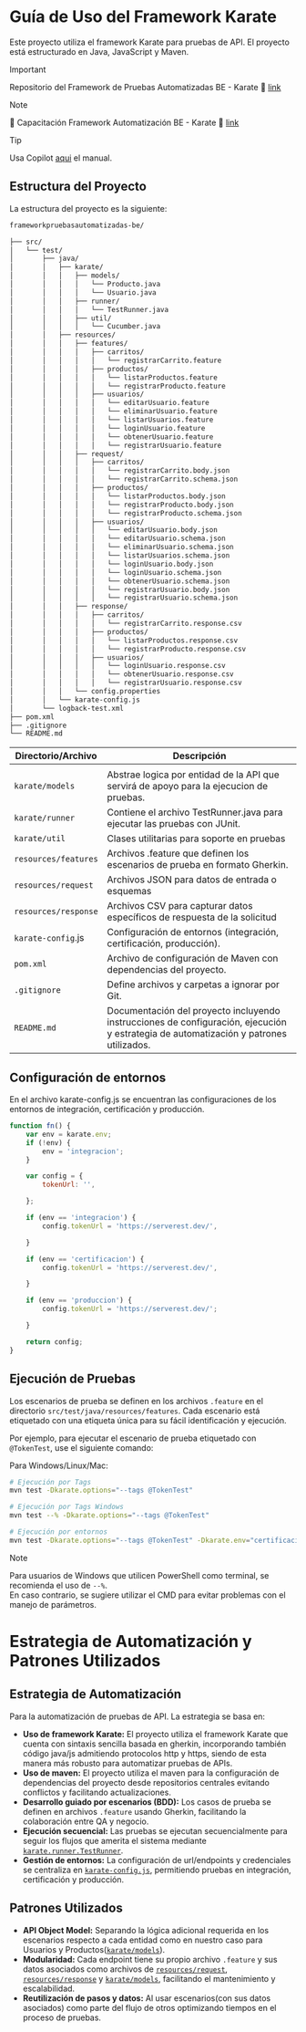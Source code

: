 # Guía de Uso del Framework Karate

Este proyecto utiliza el framework Karate para pruebas de API. El proyecto está estructurado en Java, JavaScript y Maven.

> [!IMPORTANT]
> Repositorio del Framework de Pruebas Automatizadas BE - Karate :link: [link](https://github.com/pacifico-seguros-org/frameworkpruebasautomatizadas-be)


> [!NOTE]
> :movie_camera: Capacitación Framework Automatización BE - Karate :link: [link](https://pacificocia.sharepoint.com/:v:/r/sites/teamqa/Shared%20Documents/General/Gesti%C3%B3n%20de%20Conocimientos/Automatizaci%C3%B3n/Automatizaci%C3%B3n%20BE/Framework%20Karate/Introducci%C3%B3n%20Framework%20BE%20(Karate).mp4?csf=1&web=1&e=W9qIc4)

> [!TIP]
> Usa Copilot [aqui](https://github.com/Wiki-Pacifico/DevSecOps-PGA/wiki/GENAI-%E2%80%90-Copilot-QA-Backend) el manual.

## Estructura del Proyecto

La estructura del proyecto es la siguiente:
```txt
frameworkpruebasautomatizadas-be/

├── src/
│   └── test/
│       ├── java/
│       │   ├── karate/
│       │   │   ├── models/
│       │   │   │   └── Producto.java
│       │   │   │   └── Usuario.java
│       │   │   ├── runner/
│       │   │   │   └── TestRunner.java
│       │   │   ├── util/
│       │   │   │   └── Cucumber.java
│       │   ├── resources/
│       │   │   ├── features/
│       │   │   │   ├── carritos/
│       │   │   │   │   └── registrarCarrito.feature
│       │   │   │   ├── productos/
│       │   │   │   │   └── listarProductos.feature
│       │   │   │   │   └── registrarProducto.feature
│       │   │   │   ├── usuarios/
│       │   │   │   │   └── editarUsuario.feature
│       │   │   │   │   └── eliminarUsuario.feature
│       │   │   │   │   └── listarUsuarios.feature
│       │   │   │   │   └── loginUsuario.feature
│       │   │   │   │   └── obtenerUsuario.feature
│       │   │   │   │   └── registrarUsuario.feature
│       │   │   ├── request/
│       │   │   │   ├── carritos/
│       │   │   │   │   └── registrarCarrito.body.json
│       │   │   │   │   └── registrarCarrito.schema.json
│       │   │   │   ├── productos/
│       │   │   │   │   └── listarProductos.body.json
│       │   │   │   │   └── registrarProducto.body.json
│       │   │   │   │   └── registrarProducto.schema.json
│       │   │   │   ├── usuarios/
│       │   │   │   │   └── editarUsuario.body.json
│       │   │   │   │   └── editarUsuario.schema.json
│       │   │   │   │   └── eliminarUsuario.schema.json
│       │   │   │   │   └── listarUsuarios.schema.json
│       │   │   │   │   └── loginUsuario.body.json
│       │   │   │   │   └── loginUsuario.schema.json
│       │   │   │   │   └── obtenerUsuario.schema.json
│       │   │   │   │   └── registrarUsuario.body.json
│       │   │   │   │   └── registrarUsuario.schema.json
│       │   │   ├── response/
│       │   │   │   ├── carritos/
│       │   │   │   │   └── registrarCarrito.response.csv
│       │   │   │   ├── productos/
│       │   │   │   │   └── listarProductos.response.csv
│       │   │   │   │   └── registrarProducto.response.csv
│       │   │   │   ├── usuarios/
│       │   │   │   │   └── loginUsuario.response.csv
│       │   │   │   │   └── obtenerUsuario.response.csv
│       │   │   │   │   └── registrarUsuario.response.csv
│       │   │   └── config.properties
│       │   └── karate-config.js
│       └── logback-test.xml
├── pom.xml
├── .gitignore
└── README.md
```
| Directorio/Archivo   | Descripción                                                                                                                           |
|----------------------|---------------------------------------------------------------------------------------------------------------------------------------|
         |
| `karate/models`      | Abstrae logica por entidad de la API que servirá de apoyo para la ejecucion de pruebas.                                               |
| `karate/runner`      | Contiene el archivo TestRunner.java para ejecutar las pruebas con JUnit.                                                              |
| `karate/util`        | Clases utilitarias para soporte en pruebas                                                                                            |
| `resources/features` | Archivos .feature que definen los escenarios de prueba en formato Gherkin.                                                            |
| `resources/request`  | Archivos JSON para datos de entrada o esquemas                                                                                        |
| `resources/response` | Archivos CSV para capturar datos específicos de respuesta de la solicitud                                                             |
| `karate-config`.js   | Configuración de entornos (integración, certificación, producción).                                                                   |
| `pom.xml`            | Archivo de configuración de Maven con dependencias del proyecto.                                                                      |
| `.gitignore`         | Define archivos y carpetas a ignorar por Git.                                                                                         |
| `README.md`          | Documentación del proyecto incluyendo instrucciones de configuración, ejecución y estrategia de automatización y patrones utilizados. |

## Configuración de entornos

En el archivo karate-config.js se encuentran las configuraciones de los entornos de integración, certificación y producción.

  ```javascript
  function fn() {
      var env = karate.env;
      if (!env) {
          env = 'integracion';
      }

      var config = {
          tokenUrl: '',

      };

      if (env == 'integracion') {
          config.tokenUrl = 'https://serverest.dev/',

      }

      if (env == 'certificacion') {
          config.tokenUrl = 'https://serverest.dev/',

      }

      if (env == 'produccion') {
          config.tokenUrl = 'https://serverest.dev/';

      }

      return config;
  }
  ```

## Ejecución de Pruebas

Los escenarios de prueba se definen en los archivos `.feature` en el directorio `src/test/java/resources/features`. Cada escenario está etiquetado con una etiqueta única para su fácil identificación y ejecución.

Por ejemplo, para ejecutar el escenario de prueba etiquetado con `@TokenTest`, use el siguiente comando:

Para Windows/Linux/Mac:

```bash
# Ejecución por Tags
mvn test -Dkarate.options="--tags @TokenTest"

# Ejecución por Tags Windows
mvn test --% -Dkarate.options="--tags @TokenTest"

# Ejecución por entornos
mvn test -Dkarate.options="--tags @TokenTest" -Dkarate.env="certificacion"

  ```

> [!NOTE]
> Para usuarios de Windows que utilicen PowerShell como terminal, se recomienda el uso de `--%`.  
> En caso contrario, se sugiere utilizar el CMD para evitar problemas con el manejo de parámetros.

# Estrategia de Automatización y Patrones Utilizados

## Estrategia de Automatización

 Para la automatización de pruebas de API. La estrategia se basa en:

- **Uso de framework Karate:** El proyecto utiliza el framework Karate que cuenta con sintaxis sencilla basada en gherkin, incorporando también código java/js admitiendo protocolos http y https, siendo de esta manera más robusto para automatizar pruebas de APIs.
- **Uso de maven:** El proyecto utiliza el maven para la configuración de dependencias del proyecto desde repositorios centrales evitando conflictos y facilitando actualizaciones.
- **Desarrollo guiado por escenarios (BDD):** Los casos de prueba se definen en archivos `.feature` usando Gherkin, facilitando la colaboración entre QA y negocio.
- **Ejecución secuencial:** Las pruebas se ejecutan secuencialmente para seguir los flujos que amerita el sistema mediante [`karate.runner.TestRunner`](src/test/java/karate/runner/TestRunner.java).
- **Gestión de entornos:** La configuración de url/endpoints y credenciales se centraliza en [`karate-config.js`](src/test/java/karate-config.js), permitiendo pruebas en integración, certificación y producción.


## Patrones Utilizados

- **API Object Model:** Separando la lógica adicional requerida en los escenarios respecto a cada entidad como en nuestro caso para Usuarios y Productos([`karate/models`](src/test/java/karate/models/)).
- **Modularidad:** Cada endpoint  tiene su propio archivo `.feature` y sus datos asociados como archivos de [`resources/request`](src/test/java/resources/request), [`resources/response`](src/test/java/resources/request) y [`karate/models`](src/test/java/karate/models/), facilitando el mantenimiento y escalabilidad.
- **Reutilización de pasos y datos:** Al usar escenarios(con sus datos asociados) como parte del flujo de otros optimizando tiempos en el proceso de pruebas.



